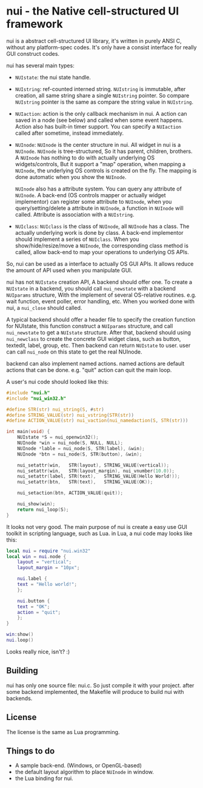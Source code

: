 nui - the Native cell-structured UI framework
=============================================

nui is a abstract cell-structured UI library, it's written in purely ANSI C,
without any platform-spec codes. It's only have a consist interface for really
GUI construct codes. 

nui has several main types: 

  - `NUIstate`: the nui state handle.

  - `NUIstring`: ref-counted interned string. `NUIstring` is immutable, after
    creation, all same string share a single `NUIstring` pointer. So compare
    `NUIstring` pointer is the same as compare the string value in
    `NUIstring`.

  - `NUIaction`: action is the only callback mechanism in nui. A action can
    saved in a node (see below) and called when some event happens. Action
    also has built-in timer support. You can specify a `NUIaction` called
    after sometime, instead immediately.

  - `NUInode`: `NUInode` is the center structure in nui. All widget in nui is
    a `NUInode`. `NUInode` is tree-structured, So it has parent, children,
    brothers. A `NUInode` has nothing to do with actually underlying OS
    widgets/controls, But it support a "map" operation, when mapping a
    `NUInode`, the underlying OS controls is created on the fly. The mapping
    is done automatic when you show the `NUInode`.

    `NUInode` also has a attribute system. You can query any attribute of
    `NUInode`. A back-end (OS controls mapper or actually widget implementor)
    can register some attribute to `NUInode`, when you query/setting/delete a
    attribute in `NUInode`, a function in `NUInode` will called. Attribute is
    association with a `NUIstring`.

  - `NUIclass`: `NUIclass` is the class of `NUInode`, all `NUInode` has a
    class.  The actually underlying work is done by class. A back-end
    implementor should implement a series of `NUIclass`. When you
    show/hide/resize/move a `NUInode`, the corresponding class method is
    called, allow back-end to map your operations to underlying OS APIs.


So, nui can be used as a interface to actually OS GUI APIs. It allows reduce
the amount of API used when you manipulate GUI.

nui has not `NUIstate` creation API, A backend should offer one. To create a
`NUIstate` in a backend, you should call `nui_newstate` with a backend
`NUIparams` structure, With the implement of several OS-relative routines.
e.g.  wait function, event poller, error handling, etc. When you worked done
with nui, a `nui_close` should called.

A typical backend should offer a header file to specify the creation function
for NUIstate, this function construct a `NUIparams` structure, and call
`nui_newstate` to get a `NUIstate` structure. After that, backend should using
`nui_newclass` to create the concrete GUI widget class, such as button,
textedit, label, group, etc. Then backend can return `NUIstate` to user. user
can call `nui_node` on this state to get the real NUInode.

backend can also implement named actions. named actions are default actions
that can be done. e.g. "quit" action can quit the main loop.

A user's nui code should looked like this:

```C
#include "nui.h"
#include "nui_win32.h"

#define STR(str) nui_string(S, #str)
#define STRING_VALUE(str) nui_vstring(STR(str))
#define ACTION_VALUE(str) nui_vaction(nui_namedaction(S, STR(str)))

int main(void) {
    NUIstate *S = nui_openwin32();
    NUInode *win = nui_node(S, NULL, NULL);
    NUInode *lable = nui_node(S, STR(label), &win);
    NUInode *btn = nui_node(S, STR(button), &win);

    nui_setattr(win,   STR(layout), STRING_VALUE(vertical));
    nui_setattr(win,   STR(layout_margin), nui_vnumber(10.0));
    nui_setattr(label, STR(text),   STRING_VALUE(Hello World!));
    nui_setattr(btn,   STR(text),   STRING_VALUE(OK));

    nui_setaction(btn, ACTION_VALUE(quit));

    nui_show(win);
    return nui_loop(S);
}
```

It looks not very good. The main purpose of nui is create a easy use GUI
toolkit in scripting language, such as Lua. in Lua, a nui code may looks like
this:

```Lua
local nui = require "nui.win32"
local win = nui.node {
    layout = "vertical";
    layout_margin = "10px";

    nui.label {
	text = "Hello world!";
    };

    nui.button {
	text = "OK";
	action = "quit";
    };
}

win:show()
nui.loop()
```

Looks really nice, isn't? :)


Building
--------

nui has only one source file: nui.c. So just compile it with your project.
after some backend implemented, the Makefile will produce to build nui with
backends.


License
-------

The license is the same as Lua programming.


Things to do
------------

- A sample back-end. (Windows, or OpenGL-based)
- the default layout algorithm to place `NUInode` in window.
- the Lua binding for nui.


